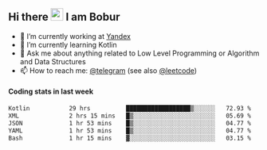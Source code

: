 ## Hi there <img src="https://media.giphy.com/media/hvRJCLFzcasrR4ia7z/giphy.gif" width="25px" height="25px"> I am Bobur

- 💼 I’m currently working at [Yandex](https://yandex.ru/)
- 🌱 I’m currently learning Kotlin
- 💬 Ask me about anything related to Low Level Programming or Algorithm and Data Structures
- 📫 How to reach me: [@telegram](https://t.me/octoant) (see also [@leetcode](https://leetcode.com/octoant/))    

#### Coding stats in last week

<!--START_SECTION:waka-->

```txt
Kotlin           29 hrs          ██████████████████▒░░░░░░   72.93 %
XML              2 hrs 15 mins   █▒░░░░░░░░░░░░░░░░░░░░░░░   05.69 %
JSON             1 hr 53 mins    █▒░░░░░░░░░░░░░░░░░░░░░░░   04.77 %
YAML             1 hr 53 mins    █▒░░░░░░░░░░░░░░░░░░░░░░░   04.77 %
Bash             1 hr 15 mins    ▓░░░░░░░░░░░░░░░░░░░░░░░░   03.15 %
```

<!--END_SECTION:waka-->
